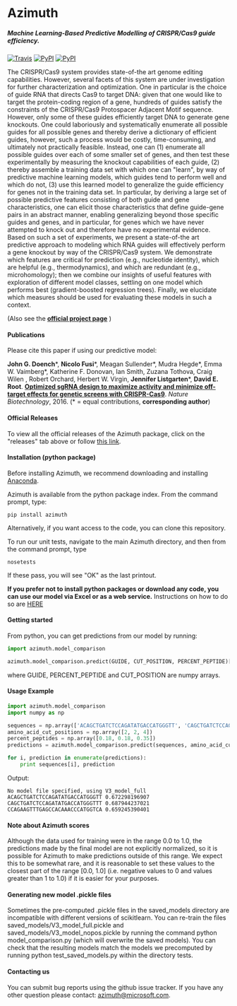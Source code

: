 # Azimuth
##### Machine Learning-Based Predictive Modelling of CRISPR/Cas9 guide efficiency.
[![Travis](https://img.shields.io/travis/MicrosoftResearch/Azimuth.svg)](https://travis-ci.org/MicrosoftResearch/Azimuth) [![PyPI](https://img.shields.io/pypi/v/azimuth.svg)](https://pypi.python.org/pypi/azimuth) [![PyPI](https://img.shields.io/pypi/l/azimuth.svg)]()

The CRISPR/Cas9 system provides state-of-the art genome editing capabilities. However, several facets of this system are under investigation for further characterization and optimization. One in particular is the choice of guide RNA that directs Cas9 to target DNA: given that one would like to target the protein-coding region of a gene, hundreds of guides satisfy the constraints of the CRISPR/Cas9 Protospacer Adjacent Motif sequence. However, only some of these guides efficiently target DNA to generate gene knockouts. One could laboriously and systematically enumerate all possible guides for all possible genes and thereby derive a dictionary of efficient guides, however, such a process would be costly, time-consuming, and ultimately not practically feasible. Instead, one can (1) enumerate all possible guides over each of some smaller set of genes, and then test these experimentally by measuring the knockout capabilities of each guide, (2) thereby assemble a training data set with which one can "learn", by way of predictive machine learning models, which guides tend to perform well and which do not, (3) use this learned model to generalize the guide efficiency for genes not in the training data set. In particular, by deriving a large set of possible predictive features consisting of both guide and gene characteristics, one can elicit those characteristics that define guide-gene pairs in an abstract manner, enabling generalizing beyond those specific guides and genes, and in particular, for genes which we have never attempted to knock out and therefore have no experimental evidence. Based on such a set of experiments, we present a state-of-the art predictive approach to modeling which RNA guides will effectively perform a gene knockout by way of the CRISPR/Cas9 system. We demonstrate which features are critical for prediction (e.g., nucleotide identity), which are helpful (e.g., thermodynamics), and which are redundant (e.g., microhomology); then we combine our insights of useful features with exploration of different model classes, settling on one model which performs best (gradient-boosted regression trees). Finally, we elucidate which measures should be used for evaluating these models in such a context.

(Also see the [**official project page**](https://www.microsoft.com/en-us/research/project/azimuth) )

#### Publications

Please cite this paper if using our predictive model:

**John G. Doench**\*, **Nicolo Fusi**\*, Meagan Sullender\*, Mudra Hegde\*, Emma W. Vaimberg\*, Katherine F. Donovan, Ian Smith, Zuzana Tothova, Craig Wilen , Robert Orchard, Herbert W. Virgin, **Jennifer Listgarten**\*, **David E. Root**.
[**Optimized sgRNA design to maximize activity and minimize off-target effects for genetic screens with CRISPR-Cas9**](https://www.microsoft.com/en-us/research/project/azimuth). *Nature Biotechnology*, 2016.
(\* = equal contributions, **corresponding author**)

#### Official Releases

To view all the official releases of the Azimuth package, click on the "releases" tab above or follow [this link](https://github.com/MicrosoftResearch/Azimuth/releases).


#### Installation (python package)

Before installing Azimuth, we recommend downloading and installing [Anaconda](https://www.continuum.io/downloads).

Azimuth is available from the python package index. From the command prompt, type:

```shell
pip install azimuth
```

Alternatively, if you want access to the code, you can clone this repository.

To run our unit tests, navigate to the main Azimuth directory, and then from the command prompt, type
```shell
nosetests
```
If these pass, you will see "OK" as the last printout.

**If you prefer not to install python packages or download any code, you can use our model via Excel or as a web service.** Instructions on how to do so are [HERE](http://research.microsoft.com/en-us/projects/azimuth/)

#### Getting started

From python, you can get predictions from our model by running:

```python
import azimuth.model_comparison

azimuth.model_comparison.predict(GUIDE, CUT_POSITION, PERCENT_PEPTIDE)[0]
```
where GUIDE, PERCENT_PEPTIDE and CUT_POSITION are numpy arrays.

#### Usage Example

```python
import azimuth.model_comparison
import numpy as np

sequences = np.array(['ACAGCTGATCTCCAGATATGACCATGGGTT', 'CAGCTGATCTCCAGATATGACCATGGGTTT', 'CCAGAAGTTTGAGCCACAAACCCATGGTCA'])
amino_acid_cut_positions = np.array([2, 2, 4])
percent_peptides = np.array([0.18, 0.18, 0.35])
predictions = azimuth.model_comparison.predict(sequences, amino_acid_cut_positions, percent_peptides)

for i, prediction in enumerate(predictions):
    print sequences[i], prediction
```

Output:
```
No model file specified, using V3_model_full
ACAGCTGATCTCCAGATATGACCATGGGTT 0.672298196907
CAGCTGATCTCCAGATATGACCATGGGTTT 0.687944237021
CCAGAAGTTTGAGCCACAAACCCATGGTCA 0.659245390401
```

#### Note about Azimuth scores

Although the data used for training were in the range 0.0 to 1.0, the predictions made by the final model are not explicitly normalized, so it is possible for Azimuth to make predictions outside of this range. We expect this to be somewhat rare, and it is reasonable to set these values to the closest part of the range \[0.0, 1.0\] (i.e. negative values to 0 and values greater than 1 to 1.0) if it is easier for your purposes.

#### Generating new model .pickle files

Sometimes the pre-computed .pickle files in the saved_models directory are incompatible with different versions of scikitlearn. You can re-train the files saved_models/V3_model_full.pickle and saved_models/V3_model_nopos.pickle by running the command python model_comparison.py (which will overwrite the saved models). You can check that the resulting models match the models we precomputed by running python test_saved_models.py within the directory tests.

#### Contacting us

You can submit bug reports using the github issue tracker.
If you have any other question please contact: azimuth@microsoft.com.


